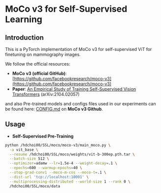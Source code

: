 # MoCo v3 for Self-Supervised Learning

## Introduction
This is a PyTorch implementation of MoCo v3 for self-supervised ViT for finetuning on mammography images.

We follow the official resources:
- **MoCo v3 (official GitHub)**: [https://github.com/facebookresearch/moco-v3](https://github.com/facebookresearch/moco-v3)
- **Paper**: [An Empirical Study of Training Self-Supervised Vision Transformers](https://arxiv.org/abs/2104.02057) (arXiv:2104.02057)

and also Pre-trained models and configs files used in our experiments can be found here: [CONFIG.md](https://github.com/facebookresearch/moco-v3/blob/main/CONFIG.md) on **MoCo v3 Github**.

## Usage
- **Self-Supervised Pre-Training**
```bash
python /hdchoi00/SSL/moco/moco-v3/main_moco.py \
  -a vit_base \
  --resume /hdchoi00/SSL/moco/weights/vit-b-300ep.pth.tar \
  --batch-size 512 \
  --optimizer=adamw --lr=1.5e-4 --weight-decay=.1 \
  --epochs=600 --warmup-epochs=40 \
  --stop-grad-conv1 --moco-m-cos --moco-t=.1 \
  --dist-url 'tcp://localhost:10001' \
  --multiprocessing-distributed --world-size 1 --rank 0 \
  /hdchoi00/SSL/moco/data
```
